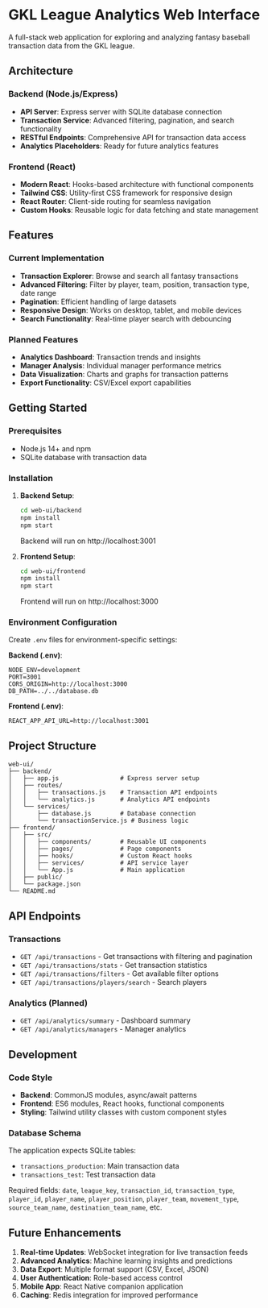 # GKL League Analytics Web Interface

A full-stack web application for exploring and analyzing fantasy baseball transaction data from the GKL league.

## Architecture

### Backend (Node.js/Express)
- **API Server**: Express server with SQLite database connection
- **Transaction Service**: Advanced filtering, pagination, and search functionality
- **RESTful Endpoints**: Comprehensive API for transaction data access
- **Analytics Placeholders**: Ready for future analytics features

### Frontend (React)
- **Modern React**: Hooks-based architecture with functional components
- **Tailwind CSS**: Utility-first CSS framework for responsive design
- **React Router**: Client-side routing for seamless navigation
- **Custom Hooks**: Reusable logic for data fetching and state management

## Features

### Current Implementation
- **Transaction Explorer**: Browse and search all fantasy transactions
- **Advanced Filtering**: Filter by player, team, position, transaction type, date range
- **Pagination**: Efficient handling of large datasets
- **Responsive Design**: Works on desktop, tablet, and mobile devices
- **Search Functionality**: Real-time player search with debouncing

### Planned Features
- **Analytics Dashboard**: Transaction trends and insights
- **Manager Analysis**: Individual manager performance metrics
- **Data Visualization**: Charts and graphs for transaction patterns
- **Export Functionality**: CSV/Excel export capabilities

## Getting Started

### Prerequisites
- Node.js 14+ and npm
- SQLite database with transaction data

### Installation

1. **Backend Setup**:
   ```bash
   cd web-ui/backend
   npm install
   npm start
   ```
   Backend will run on http://localhost:3001

2. **Frontend Setup**:
   ```bash
   cd web-ui/frontend
   npm install
   npm start
   ```
   Frontend will run on http://localhost:3000

### Environment Configuration

Create `.env` files for environment-specific settings:

**Backend (.env)**:
```
NODE_ENV=development
PORT=3001
CORS_ORIGIN=http://localhost:3000
DB_PATH=../../database.db
```

**Frontend (.env)**:
```
REACT_APP_API_URL=http://localhost:3001
```

## Project Structure

```
web-ui/
├── backend/
│   ├── app.js                 # Express server setup
│   ├── routes/
│   │   ├── transactions.js    # Transaction API endpoints
│   │   └── analytics.js       # Analytics API endpoints
│   └── services/
│       ├── database.js        # Database connection
│       └── transactionService.js # Business logic
├── frontend/
│   ├── src/
│   │   ├── components/        # Reusable UI components
│   │   ├── pages/             # Page components
│   │   ├── hooks/             # Custom React hooks
│   │   ├── services/          # API service layer
│   │   └── App.js             # Main application
│   ├── public/
│   └── package.json
└── README.md
```

## API Endpoints

### Transactions
- `GET /api/transactions` - Get transactions with filtering and pagination
- `GET /api/transactions/stats` - Get transaction statistics
- `GET /api/transactions/filters` - Get available filter options
- `GET /api/transactions/players/search` - Search players

### Analytics (Planned)
- `GET /api/analytics/summary` - Dashboard summary
- `GET /api/analytics/managers` - Manager analytics

## Development

### Code Style
- **Backend**: CommonJS modules, async/await patterns
- **Frontend**: ES6 modules, React hooks, functional components
- **Styling**: Tailwind utility classes with custom component styles

### Database Schema
The application expects SQLite tables:
- `transactions_production`: Main transaction data
- `transactions_test`: Test transaction data

Required fields: `date`, `league_key`, `transaction_id`, `transaction_type`, `player_id`, `player_name`, `player_position`, `player_team`, `movement_type`, `source_team_name`, `destination_team_name`, etc.

## Future Enhancements

1. **Real-time Updates**: WebSocket integration for live transaction feeds
2. **Advanced Analytics**: Machine learning insights and predictions
3. **Data Export**: Multiple format support (CSV, Excel, JSON)
4. **User Authentication**: Role-based access control
5. **Mobile App**: React Native companion application
6. **Caching**: Redis integration for improved performance